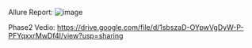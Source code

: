 
Allure Report:
![image](https://github.com/AnwarMelhem/FinalTaskAutomation-GSG/assets/97465642/5ababa3d-79d8-4f63-90f2-42fe7d37d9cf)

Phase2 Vedio:
https://drive.google.com/file/d/1sbszaD-OYpwVgDyW-P-PFYqxxrMwDf4I/view?usp=sharing
